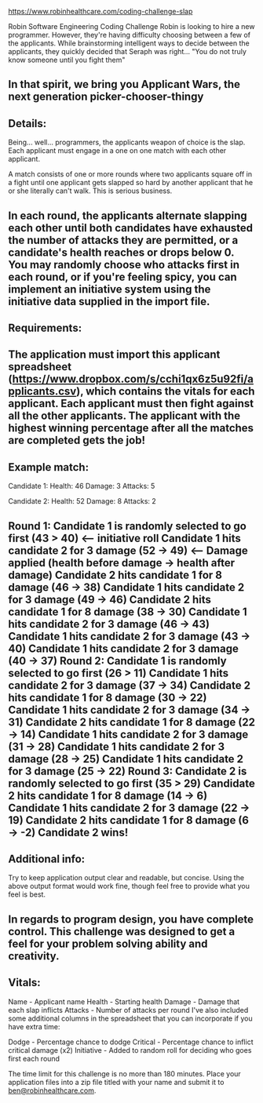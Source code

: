 https://www.robinhealthcare.com/coding-challenge-slap

Robin Software Engineering Coding Challenge
Robin is looking to hire a new programmer. However, they're having difficulty choosing between a few of the applicants. While brainstorming intelligent ways to decide between the applicants, they quickly decided that Seraph was right... 
"You do not truly know someone until you fight them" 

In that spirit, we bring you Applicant Wars, the next generation picker-chooser-thingy
-------------------------
Details:
-------------------------
Being... well... programmers, the applicants weapon of choice is the slap. Each applicant must engage in a one on one match with each other applicant. 

A match consists of one or more rounds where two applicants square off in a fight until one applicant gets slapped so hard by another applicant that he or she literally can't walk. This is serious business.

In each round, the applicants alternate slapping each other until both candidates have exhausted the number of attacks they are permitted, or a candidate's health reaches or drops below 0. You may randomly choose who attacks first in each round, or if you're feeling spicy, you can implement an initiative system using the initiative data supplied in the import file.
-------------------------
Requirements:
-------------------------
The application must import this applicant spreadsheet (https://www.dropbox.com/s/cchi1qx6z5u92fi/applicants.csv), which contains the vitals for each applicant. Each applicant must then fight against all the other applicants. The applicant with the highest winning percentage after all the matches are completed gets the job!
-------------------------
Example match:
-------------------------
Candidate 1:
Health: 46
Damage: 3
Attacks: 5

Candidate 2:
Health: 52
Damage: 8
Attacks: 2

Round 1:
Candidate 1 is randomly selected to go first (43 > 40)  <-- initiative roll
Candidate 1 hits candidate 2 for 3 damage (52 -> 49)    <-- Damage applied (health before damage -> health after damage)
Candidate 2 hits candidate 1 for 8 damage (46 -> 38)
Candidate 1 hits candidate 2 for 3 damage (49 -> 46)
Candidate 2 hits candidate 1 for 8 damage (38 -> 30)
Candidate 1 hits candidate 2 for 3 damage (46 -> 43)
Candidate 1 hits candidate 2 for 3 damage (43 -> 40)
Candidate 1 hits candidate 2 for 3 damage (40 -> 37)
Round 2:
Candidate 1 is randomly selected to go first (26 > 11)
Candidate 1 hits candidate 2 for 3 damage (37 -> 34)
Candidate 2 hits candidate 1 for 8 damage (30 -> 22)
Candidate 1 hits candidate 2 for 3 damage (34 -> 31)
Candidate 2 hits candidate 1 for 8 damage (22 -> 14)
Candidate 1 hits candidate 2 for 3 damage (31 -> 28)
Candidate 1 hits candidate 2 for 3 damage (28 -> 25)
Candidate 1 hits candidate 2 for 3 damage (25 -> 22)
Round 3:
Candidate 2 is randomly selected to go first (35 > 29)
Candidate 2 hits candidate 1 for 8 damage (14 -> 6)
Candidate 1 hits candidate 2 for 3 damage (22 -> 19)
Candidate 2 hits candidate 1 for 8 damage (6 -> -2)
Candidate 2 wins!
-------------------------
Additional info:
-------------------------
Try to keep application output clear and readable, but concise. Using the above output format would work fine, though feel free to provide what you feel is best.

In regards to program design, you have complete control. This challenge was designed to get a feel for your problem solving ability and creativity.
-------------------------
Vitals:
-------------------------
Name - Applicant name
Health - Starting health
Damage - Damage that each slap inflicts
Attacks - Number of attacks per round
I've also included some additional columns in the spreadsheet that you can incorporate if you have extra time:

Dodge - Percentage chance to dodge
Critical - Percentage chance to inflict critical damage (x2)
Initiative - Added to random roll for deciding who goes first each round

The time limit for this challenge is no more than 180 minutes. Place your application files into a zip file titled with your name and submit it to ben@robinhealthcare.com.
